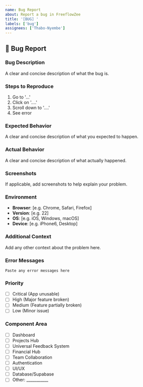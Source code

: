 ```yaml
---
name: Bug Report
about: Report a bug in FreeflowZee
title: '[BUG] '
labels: ['bug']
assignees: ['Thabo-Nyembe']
---
```


## 🐛 Bug Report

### **Bug Description**
A clear and concise description of what the bug is.

### **Steps to Reproduce**
1. Go to '...'
2. Click on '....'
3. Scroll down to '....'
4. See error

### **Expected Behavior**
A clear and concise description of what you expected to happen.

### **Actual Behavior**
A clear and concise description of what actually happened.

### **Screenshots**
If applicable, add screenshots to help explain your problem.

### **Environment**
- **Browser**: [e.g. Chrome, Safari, Firefox]
- **Version**: [e.g. 22]
- **OS**: [e.g. iOS, Windows, macOS]
- **Device**: [e.g. iPhone6, Desktop]

### **Additional Context**
Add any other context about the problem here.

### **Error Messages**
```
Paste any error messages here
```

### **Priority**
- [ ] Critical (App unusable)
- [ ] High (Major feature broken)
- [ ] Medium (Feature partially broken)
- [ ] Low (Minor issue)

### **Component Area**
- [ ] Dashboard
- [ ] Projects Hub
- [ ] Universal Feedback System
- [ ] Financial Hub
- [ ] Team Collaboration
- [ ] Authentication
- [ ] UI/UX
- [ ] Database/Supabase
- [ ] Other: ___________ 